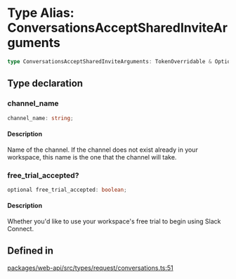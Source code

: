 # Type Alias: ConversationsAcceptSharedInviteArguments

```ts
type ConversationsAcceptSharedInviteArguments: TokenOverridable & OptionalTeamAssignable & ChannelID | InviteID & IsPrivate & object;
```

## Type declaration

### channel\_name

```ts
channel_name: string;
```

#### Description

Name of the channel. If the channel does not exist already in your workspace,
this name is the one that the channel will take.

### free\_trial\_accepted?

```ts
optional free_trial_accepted: boolean;
```

#### Description

Whether you'd like to use your workspace's free trial to begin using Slack Connect.

## Defined in

[packages/web-api/src/types/request/conversations.ts:51](https://github.com/slackapi/node-slack-sdk/blob/main/packages/web-api/src/types/request/conversations.ts#L51)
